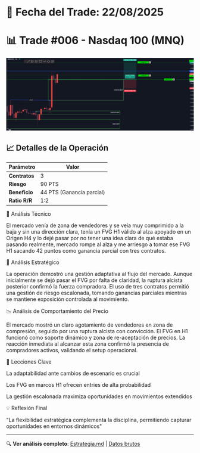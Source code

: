 # 📅 Fecha del Trade: 22/08/2025
# 📊 Trade #006 - Nasdaq 100 (MNQ)

![Gráfico del Trade](trade_006.png) <!-- Asegúrate que el nombre coincida exactamente -->

## 📈 Detalles de la Operación
| Parámetro       | Valor               |
|----------------|---------------------|
| **Contratos** | 3 |
| **Riesgo**       | 90 PTS |
| **Beneficio**    | 44 PTS (Ganancia parcial) |
| **Ratio R/R**    | 1:2        |

🎯 Análisis Técnico

El mercado venía de zona de vendedores y se veía muy comprimido a la baja y sin una dirección clara, tenía un FVG H1 válido al alza apoyado en un Origen H4 y lo dejé pasar por no tener una idea clara de qué estaba pasando realmente, mercado rompe al alza y me arriesgo a tomar ese FVG H1 sacando 42 puntos como ganancia parcial con tres contratos.

🧠 Análisis Estratégico

La operación demostró una gestión adaptativa al flujo del mercado. Aunque inicialmente se dejó pasar el FVG por falta de claridad, la ruptura alcista posterior confirmó la fuerza compradora. El uso de tres contratos permitió una gestión de riesgo escalonada, tomando ganancias parciales mientras se mantiene exposición controlada al movimiento.

📉 Análisis de Comportamiento del Precio

El mercado mostró un claro agotamiento de vendedores en zona de compresión, seguido por una ruptura alcista con convicción. El FVG en H1 funcionó como soporte dinámico y zona de re-aceptación de precios. La reacción inmediata al alcanzar esta zona confirmó la presencia de compradores activos, validando el setup operacional.

📌 Lecciones Clave

La adaptabilidad ante cambios de escenario es crucial

Los FVG en marcos H1 ofrecen entries de alta probabilidad

La gestión escalonada maximiza oportunidades en movimientos extendidos

💡 Reflexión Final

"La flexibilidad estratégica complementa la disciplina, permitiendo capturar oportunidades en entornos dinámicos"

---

🔍 **Ver análisis completo**: [Estrategia.md](estrategia.md) | [Datos brutos](/data/trade_009.csv)